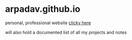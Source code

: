 # arpadav.github.io
personal, professional website
[clicky here](https://arpadav.github.io/)

will also hold a documented list of all my projects and notes
